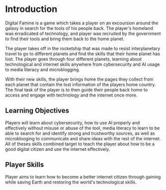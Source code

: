 # Introduction

Digital Famine is a game which takes a player on an excoursion around the galaxy in search for the tools of his people back. The player's homeland was erradicated of technology, and player was recruited by the government to find their tools and bring them back to the home planet. 

The player takes off in the rocketship that was made to resist interplanetary travel to go to different planets and find the skills that their home planet has lost. The player goes through four different planets, learning about technological and internet skills anywhere from cybersecurity and AI usage to media literacy and microblogging. 

With their new skills, the player brings home the pages they collect from each planet that contain the lost information of the players home country. The final task of the player is to then guide their people back home to access and engage with technology and the internet once more. 

## Learning Objectives

Players will learn about cybersecurity, how to use AI properly and effectively without misuse or abuse of the tool, media literacy to learn to be able to search for and identify strong and trustworthy sources, as well as microblooging to communicate and share ideas with the rest of the internet. All of theses skills combined target to teach the player about how to be a good digital citizen and use the internet effectively.

## Player Skills

Player aims to learn how to become a better internet citizen through gaining while saving Earth and restoring the world's technological skills.
